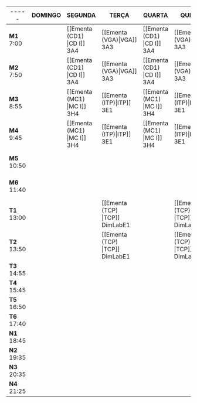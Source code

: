 
| -----        | **DOMINGO** | **SEGUNDA**                 | **TERÇA**                       | **QUARTA**                  | **QUINTA**                      | **SEXTA**                   | **SÁBADO**                      |
| ------------ | ----------- | --------------------------- | ------------------------------- | --------------------------- | ------------------------------- | --------------------------- | ------------------------------- |
| **M1** 7:00  |             | [[Ementa (CD1) \|CD I]] 3A4 | [[Ementa (VGA)\|VGA]] 3A3       | [[Ementa (CD1) \|CD I]] 3A4 | [[Ementa (VGA)\|VGA]] 3A3       | [[Ementa (CD1) \|CD I]] 3A4 |                                 |
| **M2** 7:50  |             | [[Ementa (CD1) \|CD I]] 3A4 | [[Ementa (VGA)\|VGA]] 3A3       | [[Ementa (CD1) \|CD I]] 3A4 | [[Ementa (VGA)\|VGA]] 3A3       | [[Ementa (CD1) \|CD I]] 3A4 |                                 |
| **M3** 8:55  |             | [[Ementa (MC1) \|MC I]] 3H4 | [[Ementa (ITP)\|ITP]] 3E1       | [[Ementa (MC1) \|MC I]] 3H4 | [[Ementa (ITP)\|ITP]] 3E1       | [[Ementa (ITP)\|ITP]] 3E1   | [[Ementa (TCP) \|TCP]] DimLabE1 |
| **M4** 9:45  |             | [[Ementa (MC1) \|MC I]] 3H4 | [[Ementa (ITP)\|ITP]] 3E1       | [[Ementa (MC1) \|MC I]] 3H4 | [[Ementa (ITP)\|ITP]] 3E1       | [[Ementa (ITP)\|ITP]] 3E1   | [[Ementa (TCP) \|TCP]] DimLabE1 |
| **M5** 10:50 |             |                             |                                 |                             |                                 | [[Ementa (MEES)\|MEES]] 3E1 |                                 |
| **M6** 11:40 |             |                             |                                 |                             |                                 | [[Ementa (MEES)\|MEES]] 3E1 |                                 |
| **T1** 13:00 |             |                             | [[Ementa (TCP) \|TCP]] DimLabE1 |                             | [[Ementa (TCP) \|TCP]] DimLabE1 |                             |                                 |
| **T2** 13:50 |             |                             | [[Ementa (TCP) \|TCP]] DimLabE1 |                             | [[Ementa (TCP) \|TCP]] DimLabE1 |                             |                                 |
| **T3** 14:55 |             |                             |                                 |                             |                                 |                             |                                 |
| **T4** 15:45 |             |                             |                                 |                             |                                 |                             |                                 |
| **T5** 16:50 |             |                             |                                 |                             |                                 |                             |                                 |
| **T6** 17:40 |             |                             |                                 |                             |                                 |                             |                                 |
| **N1** 18:45 |             |                             |                                 |                             |                                 |                             |                                 |
| **N2** 19:35 |             |                             |                                 |                             |                                 |                             |                                 |
| **N3** 20:35 |             |                             |                                 |                             |                                 |                             |                                 |
| **N4** 21:25 |             |                             |                                 |                             |                                 |                             |                                 |
